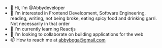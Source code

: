 - 👋 Hi, I’m @Abbydeveloper
- 👀 I’m interested in Frontend Development, Software Engineering, reading, writing, not being broke, eating spicy food and drinking garri. Not necessarily in that order
- 🌱 I’m currently learning Reactjs
- 💞️ I’m looking to collaborate on building applications for the web
- 📫 How to reach me at abbyboga@gmail.com

<!---
Abbydeveloper/Abbydeveloper is a ✨ special ✨ repository because its `README.md` (this file) appears on your GitHub profile.
You can click the Preview link to take a look at your changes.
--->
